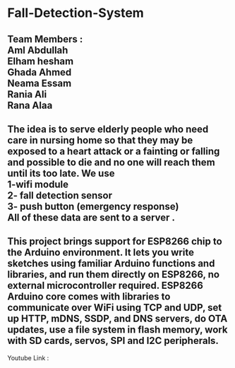 # Fall-Detection-System
Team Members :<br/>
Aml Abdullah<br/>
Elham hesham<br/>
Ghada Ahmed<br/>
Neama Essam<br/>
Rania Ali<br/>
Rana Alaa
----------------------------------
The idea is to serve elderly people who need care in nursing home so that they may be exposed to a heart attack or a fainting or falling and possible to die and no one will reach them until its too late. We use <br/>
1-wifi module<br/> 
2- fall detection sensor <br/>
3- push button (emergency response)<br/>
 All of these data are sent to a server .<br/>
 ----------------------------------
This project brings support for ESP8266 chip to the Arduino environment. It lets you write sketches using familiar Arduino functions and libraries, and run them directly on ESP8266, no external microcontroller required.
ESP8266 Arduino core comes with libraries to communicate over WiFi using TCP and UDP, set up HTTP, mDNS, SSDP, and DNS servers, do OTA updates, use a file system in flash memory, work with SD cards, servos, SPI and I2C peripherals.
----------------------------------
Youtube Link : 


